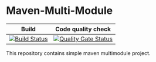 # Maven-Multi-Module

| Build | Code quality check |
| ---   | --- |
| [![Build Status](https://travis-ci.org/beo1975/Maven-Multi-Module.svg?branch=master)](https://travis-ci.org/beo1975/Maven-Multi-Module) | [![Quality Gate Status](https://sonarcloud.io/api/project_badges/measure?project=beo1975_UserParent&metric=alert_status)](https://sonarcloud.io/dashboard?id=beo1975_UserParent)

This repository contains simple maven multimodule project.
